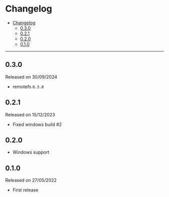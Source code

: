 # Changelog

- [Changelog](#changelog)
  - [0.3.0](#030)
  - [0.2.1](#021)
  - [0.2.0](#020)
  - [0.1.0](#010)

---

## 0.3.0

Released on 30/09/2024

- remotefs `0.3.0`

## 0.2.1

Released on 15/12/2023

- Fixed windows build #2

## 0.2.0

- Windows support

## 0.1.0

Released on 27/05/2022

- First release
